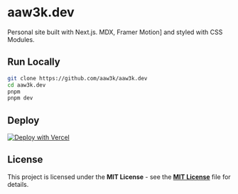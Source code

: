 # aaw3k.dev

Personal site built with Next.js. MDX, Framer Motion] and styled with CSS Modules.

## Run Locally
```bash
git clone https://github.com/aaw3k/aaw3k.dev
cd aaw3k.dev
pnpm
pnpm dev
```

## Deploy

[![Deploy with Vercel](https://vercel.com/button)](https://vercel.com/new/clone?repository-url=https%3A%2F%2Fgithub.com%2Faaw3k%2Faaw3k.dev)

## License

This project is licensed under the **MIT License** - see the [**MIT License**](https://github.com/aaw3k/aaw3k.dev/blob/main/LICENSE) file for details.
